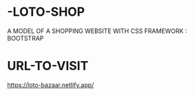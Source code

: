 # -LOTO-SHOP

A MODEL OF A SHOPPING WEBSITE WITH 
CSS FRAMEWORK : BOOTSTRAP


# URL-TO-VISIT

https://loto-bazaar.netlify.app/

